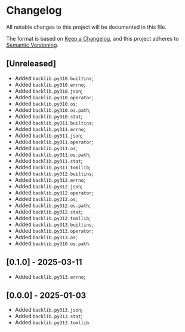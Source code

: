 # Changelog

All notable changes to this project will be documented in this file.

The format is based on [Keep a Changelog](https://keepachangelog.com/en/1.1.0/),
and this project adheres to [Semantic Versioning](https://semver.org/spec/v2.0.0.html).

## [Unreleased]

* Added `backlib.py310.builtins`;
* Added `backlib.py310.errno`;
* Added `backlib.py310.json`;
* Added `backlib.py310.operator`;
* Added `backlib.py310.os`;
* Added `backlib.py310.os.path`;
* Added `backlib.py310.stat`;
* Added `backlib.py311.builtins`;
* Added `backlib.py311.errno`;
* Added `backlib.py311.json`;
* Added `backlib.py311.operator`;
* Added `backlib.py311.os`;
* Added `backlib.py311.os.path`;
* Added `backlib.py311.stat`;
* Added `backlib.py311.tomllib`;
* Added `backlib.py312.builtins`;
* Added `backlib.py312.errno`;
* Added `backlib.py312.json`;
* Added `backlib.py312.operator`;
* Added `backlib.py312.os`;
* Added `backlib.py312.os.path`;
* Added `backlib.py312.stat`;
* Added `backlib.py312.tomllib`;
* Added `backlib.py313.builtins`;
* Added `backlib.py313.operator`;
* Added `backlib.py313.os`;
* Added `backlib.py310.os.path`.

## [0.1.0] - 2025-03-11

* Added `backlib.py313.errno`;

## [0.0.0] - 2025-01-03

* Added `backlib.py313.json`;
* Added `backlib.py313.stat`;
* Added `backlib.py313.tomllib`.
